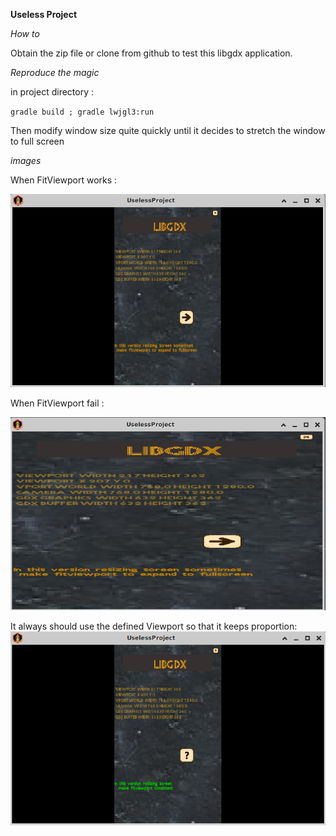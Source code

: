 **Useless Project**

*How to*

Obtain the zip file  or clone from github to test this libgdx application.



*Reproduce the magic*

in project directory :

``gradle build ;
gradle lwjgl3:run ``

Then modify window size quite quickly 
until it decides to stretch the window to full screen


*images*

When FitViewport works :

![Caption](demoImages/displayOK_BuggyScreen.png)



When FitViewport fail  :

![Caption](demoImages/problem_BuggyScreen.png)


It always should use the defined Viewport so that it keeps proportion:
![Caption](demoImages/displayOK_WorkingScreen.png)
